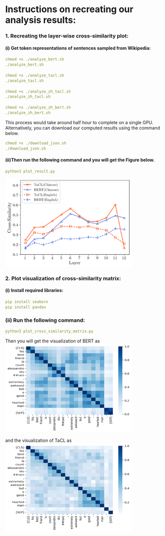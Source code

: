 # Instructions on recreating our analysis results:

### 1. Recreating the layer-wise cross-similarity plot:
#### (i) Get token representations of sentences sampled from Wikipedia:
```yaml
chmod +x ./analyze_bert.sh
./analyze_bert.sh

chmod +x ./analyze_tacl.sh
./analyze_tacl.sh

chmod +x ./analyze_zh_tacl.sh
./analyze_zh_tacl.sh

chmod +x ./analyze_zh_bert.sh
./analyze_zh_bert.sh
```
This process would take around half hour to complete on a single GPU. Alternatively, you can download our computed results using the command below.
```yaml
chmod +x ./download_json.sh
./download_json.sh
```

#### (ii)Then run the following command and you will get the Figure below.
```yaml
python3 plot_result.py
```
<img src="https://github.com/yxuansu/TaCL/blob/main/analysis/cross-similarity.png" width="400" height="280">

### 2. Plot visualization of cross-similarity matrix:
#### (i) Install required libraries:
```yaml
pip install seaborn
pip install pandas
```

### (ii) Run the following command:
```yaml
python3 plot_cross_similarity_matrix.py
```
Then you will get the visualization of BERT as
<img src="https://github.com/yxuansu/TaCL/blob/main/analysis/bert_heatmap.png" width="400" height="280">

and the visualization of TaCL as
<img src="https://github.com/yxuansu/TaCL/blob/main/analysis/tacl_heatmap.png" width="400" height="280">
